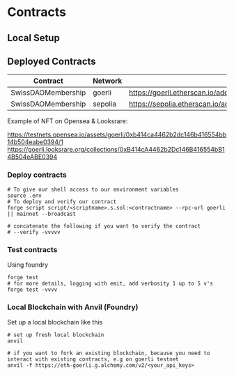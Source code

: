 # Contracts

## Local Setup

## Deployed Contracts

| Contract      | Network | Contract address |
| ------------- | ------- | ---------------- |
| SwissDAOMembership    |  goerli   | https://goerli.etherscan.io/address/0xb414ca4462b2dc146b416554bb14b504eabe0394 |
| SwissDAOMembership    |  sepolia   | https://sepolia.etherscan.io/address/0xF3e35a345F62e4cd381747fDeF80Ee0B44E3d733 |

Example of NFT on Opensea & Looksrare:

https://testnets.opensea.io/assets/goerli/0xb414ca4462b2dc146b416554bb14b504eabe0394/1
https://goerli.looksrare.org/collections/0xB414cA4462b2Dc146B416554bB14B504eABE0394

### Deploy contracts

```shell
# To give our shell access to our environment variables
source .env
# To deploy and verify our contract
forge script script/<scriptname>.s.sol:<contractname> --rpc-url goerli || mainnet --broadcast

# concatenate the following if you want to verify the contract
# --verify -vvvvv

```

### Test contracts

Using foundry

```shell
forge test
# for more details, logging with emit, add verbosity 1 up to 5 v's
forge test -vvvv
```

### Local Blockchain with Anvil (Foundry)

Set up a local blockchain like this

```shell
# set up fresh local blockchain
anvil

# if you want to fork an existing blockchain, because you need to interact with existing contracts, e.g on goerli testnet
anvil -f https://eth-goerli.g.alchemy.com/v2/<your_api_keys>
```